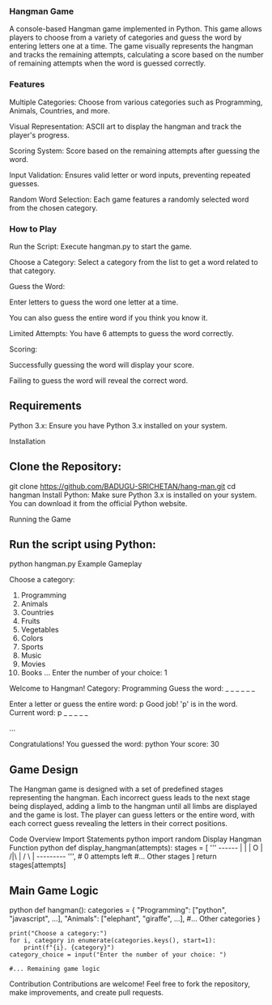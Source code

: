 ### Hangman Game
A console-based Hangman game implemented in Python. This game allows players to choose from a variety of categories and guess the word by entering letters one at a time. The game visually represents the hangman and tracks the remaining attempts, calculating a score based on the number of remaining attempts when the word is guessed correctly.

### Features
Multiple Categories: Choose from various categories such as Programming, Animals, Countries, and more.

Visual Representation: ASCII art to display the hangman and track the player's progress.

Scoring System: Score based on the remaining attempts after guessing the word.

Input Validation: Ensures valid letter or word inputs, preventing repeated guesses.

Random Word Selection: Each game features a randomly selected word from the chosen category.

### How to Play
Run the Script: Execute hangman.py to start the game.

Choose a Category: Select a category from the list to get a word related to that category.

Guess the Word:

Enter letters to guess the word one letter at a time.

You can also guess the entire word if you think you know it.

Limited Attempts: You have 6 attempts to guess the word correctly.

Scoring:

Successfully guessing the word will display your score.

Failing to guess the word will reveal the correct word.

## Requirements
Python 3.x: Ensure you have Python 3.x installed on your system.

Installation
## Clone the Repository:

git clone https://github.com/BADUGU-SRICHETAN/hang-man.git
cd hangman
Install Python: Make sure Python 3.x is installed on your system. You can download it from the official Python website.

Running the Game
## Run the script using Python:

python hangman.py
Example Gameplay

Choose a category:
1. Programming
2. Animals
3. Countries
4. Fruits
5. Vegetables
6. Colors
7. Sports
8. Music
9. Movies
10. Books
...
Enter the number of your choice: 1

Welcome to Hangman!
Category: Programming
Guess the word:  _ _ _ _ _ _ 

Enter a letter or guess the entire word: p
Good job! 'p' is in the word.
Current word:  p _ _ _ _ _ 

...

Congratulations! You guessed the word: python
Your score: 30
## Game Design
The Hangman game is designed with a set of predefined stages representing the hangman. Each incorrect guess leads to the next stage being displayed, adding a limb to the hangman until all limbs are displayed and the game is lost. The player can guess letters or the entire word, with each correct guess revealing the letters in their correct positions.

Code Overview
Import Statements
python
import random
Display Hangman Function
python
def display_hangman(attempts):
    stages = [
        ''' 
           ------ 
           |    | 
           |    O 
           |   /|\\ 
           |   / \\ 
           | 
        --------- 
        ''',  # 0 attempts left
        #... Other stages
    ]
    return stages[attempts]
## Main Game Logic
python
def hangman():
    categories = {
        "Programming": ["python", "javascript", ...],
        "Animals": ["elephant", "giraffe", ...],
        #... Other categories
    }

    print("Choose a category:")
    for i, category in enumerate(categories.keys(), start=1):
        print(f"{i}. {category}")
    category_choice = input("Enter the number of your choice: ")

    #... Remaining game logic
Contribution
Contributions are welcome! Feel free to fork the repository, make improvements, and create pull requests.
